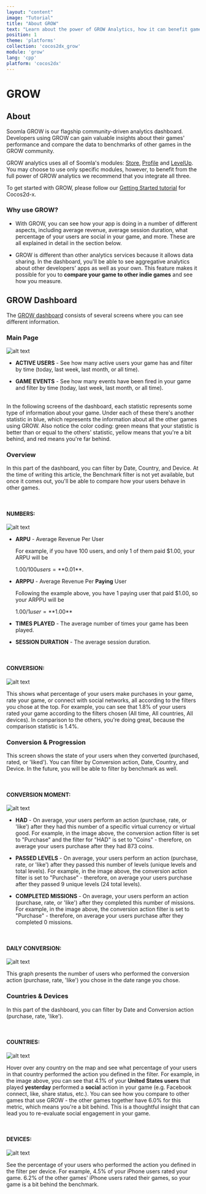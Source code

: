 ```yaml
---
layout: "content"
image: "Tutorial"
title: "About GROW"
text: "Learn about the power of GROW Analytics, how it can benefit game developers, and how to use the GROW dashboard."
position: 1
theme: 'platforms'
collection: 'cocos2dx_grow'
module: 'grow'
lang: 'cpp' 
platform: 'cocos2dx'
---
```


# GROW

## About

Soomla GROW is our flagship community-driven analytics dashboard. Developers using GROW can gain valuable insights about their games' performance and compare the data to benchmarks of other games in the GROW community.

GROW analytics uses all of Soomla's modules: [Store](/cocos2dx/cpp/store/), [Profile](/cocos2dx/cpp/profile/) and [LevelUp](/cocos2dx/cpp/levelup/). You may choose to use only specific modules, however, to benefit from the full power of GROW analytics we recommend that you integrate all three.

To get started with GROW, please follow our [Getting Started tutorial](/cocos2dx/cpp/grow/Grow_GettingStarted) for Cocos2d-x.

### Why use GROW?

- With GROW, you can see how your app is doing in a number of different aspects, including average revenue, average session duration, what percentage of your users are social in your game, and more. These are all explained in detail in the section below.

- GROW is different than other analytics services because it allows data sharing. In the dashboard, you'll be able to see aggregative analytics about other developers' apps as well as your own. This feature makes it possible for you to **compare your game to other indie games** and see how you measure.

## GROW Dashboard

The [GROW dashboard](http://dashboard.soom.la) consists of several screens where you can see different information.

### **Main Page**

![alt text](/img/tutorial_img/unity_grow/demoGame.png "Demo Game Main Screen")

- **ACTIVE USERS** - See how many active users your game has and filter by time (today, last week, last month, or all time).

- **GAME EVENTS** - See how many events have been fired in your game and filter by time (today, last week, last month, or all time).

<br>

<div class="info-box">In the following screens of the dashboard, each statistic represents some type of information about your game. Under each of these there's another statistic in blue, which represents the information about all the other games using GROW. Also notice the color coding: green means that your statistic is better than or equal to the others' statistic, yellow means that you're a bit behind, and red means you're far behind.</div>


### **Overview**

In this part of the dashboard, you can filter by Date, Country, and Device. At the time of writing this article, the Benchmark filter is not yet available, but once it comes out, you'll be able to compare how your users behave in other games.

<br>

#### **NUMBERS:**

![alt text](/img/tutorial_img/unity_grow/overviewNumbers.png "Numbers")


- **ARPU** - Average Revenue Per User

  For example, if you have 100 users, and only 1 of them paid $1.00, your ARPU will be

  $1.00 / 100 users = **$0.01**.

- **ARPPU** - Average Revenue Per **Paying** User

  Following the example above, you have 1 paying user that paid $1.00, so your ARPPU will be

  $1.00 / 1 user = **$1.00**

- **TIMES PLAYED** - The average number of times your game has been played.

- **SESSION DURATION** - The average session duration.

<br>

#### **CONVERSION:**

![alt text](/img/tutorial_img/unity_grow/overviewConversion.png "Conversion")

This shows what percentage of your users make purchases in your game, rate your game, or connect with social networks, all according to the filters you chose at the top. For example, you can see that 1.8% of your users rated your game according to the filters chosen (All time, All countries, All devices). In comparison to the others, you're doing great, because the comparison statistic is 1.4%.


### **Conversion & Progression**

This screen shows the state of your users when they converted (purchased, rated, or 'liked'). You can filter by Conversion action, Date, Country, and Device. In the future, you will be able to filter by benchmark as well.

<br>

#### **CONVERSION MOMENT:**

![alt text](/img/tutorial_img/unity_grow/convMoment.png "Conversion Moment")

- **HAD** - On average, your users perform an action (purchase, rate, or 'like') after they had this number of a specific virtual currency or virtual good. For example, in the image above, the conversion action filter is set to "Purchase" and the filter for "HAD" is set to "Coins" - therefore, on average your users purchase after they had 873 coins.

- **PASSED LEVELS** - On average, your users perform an action (purchase, rate, or 'like') after they passed this number of levels (unique levels and total levels). For example, in the image above, the conversion action filter is set to "Purchase" - therefore, on average your users purchase after they passed 9 unique levels (24 total levels).

- **COMPLETED MISSIONS** - On average, your users perform an action (purchase, rate, or 'like') after they completed this number of missions. For example, in the image above, the conversion action filter is set to "Purchase" - therefore, on average your users purchase after they completed 0 missions.

<br>

#### **DAILY CONVERSION:**

![alt text](/img/tutorial_img/unity_grow/dailyConv.png "Daily Conversion")

This graph presents the number of users who performed the conversion action (purchase, rate, 'like') you chose in the date range you chose.

### **Countries & Devices**

In this part of the dashboard, you can filter by Date and Conversion action (purchase, rate, 'like').

<br>

#### **COUNTRIES:**

![alt text](/img/tutorial_img/unity_grow/countries.png "Countries")

Hover over any country on the map and see what percentage of your users in that country performed the action you defined in the filter. For example, in the image above, you can see that 4.1% of your **United States users** that played **yesterday** performed a **social** action in your game (e.g. Facebook connect, like, share status, etc.). You can see how you compare to other games that use GROW - the other games together have 6.0% for this metric, which means you're a bit behind.  This is a thoughtful insight that can lead you to re-evaluate social engagement in your game.

<br>

#### **DEVICES:**

![alt text](/img/tutorial_img/unity_grow/devices.png "Devices")

See the percentage of your users who performed the action you defined in the filter per device. For example, 4.5% of your iPhone users rated your game. 6.2% of the other games' iPhone users rated their games, so your game is a bit behind the benchmark.
